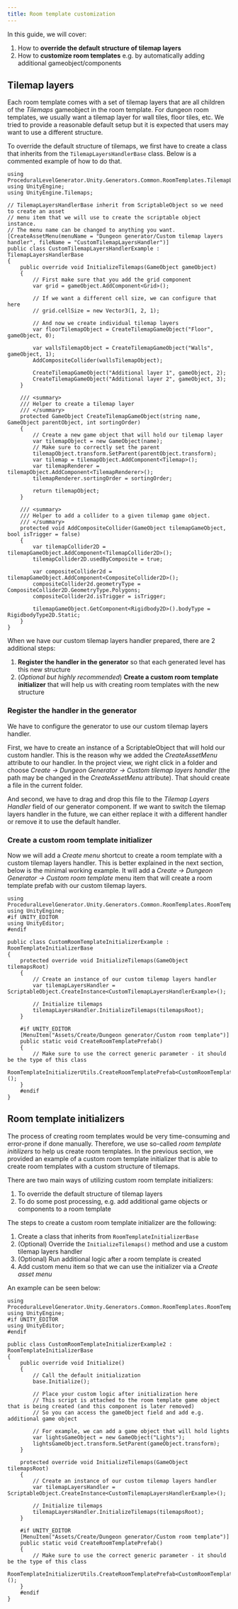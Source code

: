 ```yaml
---
title: Room template customization
---
```


In this guide, we will cover:

1. How to **override the default structure of tilemap layers**
2. How to **customize room templates** e.g. by automatically adding additional gameobject/components

## Tilemap layers

Each room template comes with a set of tilemap layers that are all children of the *Tilemaps* gameobject in the room template. For dungeon room templates, we usually want a tilemap layer for wall tiles, floor tiles, etc. We tried to provide a reasonable default setup but it is expected that users may want to use a different structure.

To override the default structure of tilemaps, we first have to create a class that inherits from the `TilemapLayersHandlerBase` class. Below is a commented example of how to do that.

    using ProceduralLevelGenerator.Unity.Generators.Common.RoomTemplates.TilemapLayers;
    using UnityEngine;
    using UnityEngine.Tilemaps;

    // TilemapLayersHandlerBase inherit from ScriptableObject so we need to create an asset
    // menu item that we will use to create the scriptable object instance.
    // The menu name can be changed to anything you want.
    [CreateAssetMenu(menuName = "Dungeon generator/Custom tilemap layers handler", fileName = "CustomTilemapLayersHandler")]
    public class CustomTilemapLayersHandlerExample : TilemapLayersHandlerBase
    {
        public override void InitializeTilemaps(GameObject gameObject)
        {
            // First make sure that you add the grid component
            var grid = gameObject.AddComponent<Grid>();

            // If we want a different cell size, we can configure that here
            // grid.cellSize = new Vector3(1, 2, 1);

            // And now we create individual tilemap layers
            var floorTilemapObject = CreateTilemapGameObject("Floor", gameObject, 0);

            var wallsTilemapObject = CreateTilemapGameObject("Walls", gameObject, 1);
            AddCompositeCollider(wallsTilemapObject);

            CreateTilemapGameObject("Additional layer 1", gameObject, 2);
            CreateTilemapGameObject("Additional layer 2", gameObject, 3);
        }

        /// <summary>
        /// Helper to create a tilemap layer
        /// </summary>
        protected GameObject CreateTilemapGameObject(string name, GameObject parentObject, int sortingOrder)
        {
            // Create a new game object that will hold our tilemap layer
            var tilemapObject = new GameObject(name);
            // Make sure to correctly set the parent
            tilemapObject.transform.SetParent(parentObject.transform);
            var tilemap = tilemapObject.AddComponent<Tilemap>();
            var tilemapRenderer = tilemapObject.AddComponent<TilemapRenderer>();
            tilemapRenderer.sortingOrder = sortingOrder;

            return tilemapObject;
        }

        /// <summary>
        /// Helper to add a collider to a given tilemap game object.
        /// </summary>
        protected void AddCompositeCollider(GameObject tilemapGameObject, bool isTrigger = false)
        {
            var tilemapCollider2D = tilemapGameObject.AddComponent<TilemapCollider2D>();
            tilemapCollider2D.usedByComposite = true;

            var compositeCollider2d = tilemapGameObject.AddComponent<CompositeCollider2D>();
            compositeCollider2d.geometryType = CompositeCollider2D.GeometryType.Polygons;
            compositeCollider2d.isTrigger = isTrigger;

            tilemapGameObject.GetComponent<Rigidbody2D>().bodyType = RigidbodyType2D.Static;
        }
    }

When we have our custom tilemap layers handler prepared, there are 2 additional steps:

1. **Register the handler in the generator** so that each generated level has this new structure
2. (*Optional but highly recommended*) **Create a custom room template initializer** that will help us with creating room templates with the new structure

### Register the  handler in the generator

We have to configure the generator to use our custom tilemap layers handler.

First, we have to create an instance of a ScriptableObject that will hold our custom handler. This is the reason why we added the *CreateAssetMenu* attribute to our handler. In the project view, we right click in a folder and choose *Create -> Dungeon Generator -> Custom tilemap layers handler* (the path may be changed in the *CreateAssetMenu* attribute). That should create a file in the current folder.

And second, we have to drag and drop this file to the *Tilemap Layers Handler* field of our generator component. If we want to switch the tilemap layers handler in the future, we can either replace it with a different handler or remove it to use the default handler.

### Create a custom room template initializer

Now we will add a *Create menu* shortcut to create a room template with a custom tilemap layers handler. This is better explained in the next section, below is the minimal working example. It will add a *Create -> Dungeon Generator -> Custom room template* menu item that will create a room template prefab with our custom tilemap layers.

    using ProceduralLevelGenerator.Unity.Generators.Common.RoomTemplates.RoomTemplateInitializers;
    using UnityEngine;
    #if UNITY_EDITOR
    using UnityEditor;
    #endif

    public class CustomRoomTemplateInitializerExample : RoomTemplateInitializerBase
    {
        protected override void InitializeTilemaps(GameObject tilemapsRoot)
        {
            // Create an instance of our custom tilemap layers handler
            var tilemapLayersHandler = ScriptableObject.CreateInstance<CustomTilemapLayersHandlerExample>();

            // Initialize tilemaps
            tilemapLayersHandler.InitializeTilemaps(tilemapsRoot);
        }

        #if UNITY_EDITOR
        [MenuItem("Assets/Create/Dungeon generator/Custom room template")]
        public static void CreateRoomTemplatePrefab()
        {
            // Make sure to use the correct generic parameter - it should be the type of this class
            RoomTemplateInitializerUtils.CreateRoomTemplatePrefab<CustomRoomTemplateInitializerExample>();
        }
        #endif
    }


## Room template initializers

The process of creating room templates would be very time-consuming and error-prone if done manually. Therefore, we use so-called *room template initilizers* to help us create room templates. In the previous section, we provided an example of a custom room template initializer that is able to create room templates with a custom structure of tilemaps.

There are two main ways of utilizing custom room template initializers:

1. To override the default structure of tilemap layers
2. To do some post processing, e.g. add additional game objects or components to a room template

The steps to create a custom room template initializer are the following:

1. Create a class that inherits from `RoomTemplateInitializerBase`
2. (Optional) Override the `InitializeTilemaps()` method and use a custom tilemap layers handler
3. (Optional) Run additional logic after a room template is created
4. Add custom menu item so that we can use the initializer via a *Create asset menu*

An example can be seen below:

    using ProceduralLevelGenerator.Unity.Generators.Common.RoomTemplates.RoomTemplateInitializers;
    using UnityEngine;
    #if UNITY_EDITOR
    using UnityEditor;
    #endif

    public class CustomRoomTemplateInitializerExample2 : RoomTemplateInitializerBase
    {
        public override void Initialize()
        {
            // Call the default initialization
            base.Initialize();

            // Place your custom logic after initialization here
            // This script is attached to the room template game object that is being created (and this component is later removed)
            // So you can access the gameObject field and add e.g. additional game object

            // For example, we can add a game object that will hold lights
            var lightsGameObject = new GameObject("Lights");
            lightsGameObject.transform.SetParent(gameObject.transform);
        }

        protected override void InitializeTilemaps(GameObject tilemapsRoot)
        {
            // Create an instance of our custom tilemap layers handler
            var tilemapLayersHandler = ScriptableObject.CreateInstance<CustomTilemapLayersHandlerExample>();

            // Initialize tilemaps
            tilemapLayersHandler.InitializeTilemaps(tilemapsRoot);
        }

        #if UNITY_EDITOR
        [MenuItem("Assets/Create/Dungeon generator/Custom room template")]
        public static void CreateRoomTemplatePrefab()
        {
            // Make sure to use the correct generic parameter - it should be the type of this class
            RoomTemplateInitializerUtils.CreateRoomTemplatePrefab<CustomRoomTemplateInitializerExample2>();
        }
        #endif
    }